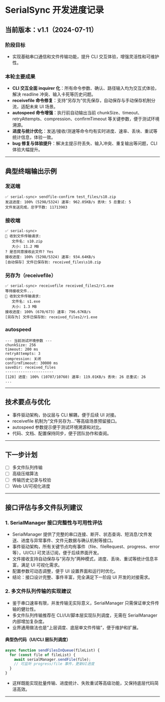 # SerialSync 开发进度记录

## 当前版本：v1.1（2024-07-11）

### 阶段目标
- 实现基础串口通信和文件传输功能，提升 CLI 交互体验，增强灵活性和可维护性。

### 本轮主要成果
- **CLI 交互全面 inquirer 化**：所有命令参数、确认、路径输入均为交互式体验，解决 readline 冲突、输入卡死等历史问题。
- **receivefile 命令修复**：支持“另存为”优先保存，自动保存与手动保存机制分流，适配未来 UI 场景。
- **autospeed 命令增强**：执行前自动输出当前 chunkSize、timeout、retryAttempts、compression、confirmTimeout 等关键参数，便于测试环境溯源。
- **进度与统计优化**：发送/接收/测速等命令均有实时进度、速率、丢块、重试等统计信息，体验一致。
- **bug 修复与体验提升**：解决主提示符丢失、输入冲突、重复输出等问题，CLI 体验大幅提升。

---

## 典型终端输出示例

### 发送端
```
✅ serial-sync> sendfile-confirm test_files/s10.zip
发送进度: 100% (5298/5324) 速率: 962.05KB/s 丢块: 5 总重试: 5
文件发送完成，总字节数: 11713983
```

### 接收端
```
✅ serial-sync>
📁 收到文件传输请求:
   文件名: s10.zip
   大小: 11.2 MB
? 是否同意接收此文件? Yes
接收进度: 100% (5298/5324) 速率: 934.64KB/s
[自动保存] 文件已保存到: received_files\s10.zip
```

### 另存为（receivefile）
```
✅ serial-sync> receivefile received_files2/r1.exe
等待接收文件...
📁 收到文件传输请求:
   文件名: s1.exe
   大小: 1.3 MB
接收进度: 100% (670/673) 速率: 796.67KB/s
[另存为] 文件已保存到: received_files2/r1.exe
```

### autospeed
```
--- 当前测试环境参数 ---
chunkSize: 256
timeout: 200 ms
retryAttempts: 3
compression: 关闭
confirmTimeout: 30000 ms
saveDir: received_files
----------------------
[128] 进度: 100% (10707/10760) 速率: 119.01KB/s 丢块: 26 总重试: 26
...
```

---

## 技术要点与优化
- 事件驱动架构，协议层与 CLI 解耦，便于后续 UI 对接。
- receivefile 机制为“文件另存为...”等高级场景预留接口。
- autospeed 参数提示便于测试环境溯源和对比。
- 代码、文档、配置保持同步，便于团队协作和查阅。

---

## 下一步计划
- [ ] 多文件队列传输
- [ ] 高级压缩算法
- [ ] 传输历史记录与校验
- [ ] Web UI/可视化进度

---

## 接口评估与多文件队列建议

### 1. SerialManager 接口完整性与可用性评估
- SerialManager 提供了完整的串口连接、断开、状态查询、短消息/文件发送、进度与异常事件、文件元数据与确认机制等接口。
- 事件驱动架构，所有关键节点均有事件（file、fileRequest、progress、error 等），UI/CLI 可灵活订阅，便于后续界面开发。
- 文件接收支持自动保存与“另存为”两种模式，进度、丢块、重试等统计信息丰富，满足 UI 可视化需求。
- 配置参数可动态调整，便于 UI 设置界面和运行时优化。
- 结论：接口设计完整、事件丰富，完全满足下一阶段 UI 开发的对接需求。

### 2. 多文件队列传输的实现建议
- 鉴于串口速率有限，并发传输无实际意义，SerialManager 只需保证单文件传输的健壮性。
- 多文件队列传输推荐在 CLI/UI/脚本层实现队列调度，无需在 SerialManager 内部增加复杂度。
- 业界通用做法也是“上层调度、底层单文件传输”，便于维护和扩展。

#### 典型伪代码（UI/CLI 层队列调度）
```js
async function sendFilesInQueue(fileList) {
  for (const file of fileList) {
    await serialManager.sendFile(file);
    // 可监听 progress/file 事件，更新UI进度
  }
}
```

- 这样既能实现批量传输、进度统计、失败重试等高级功能，又保持底层代码简洁高效。

---

